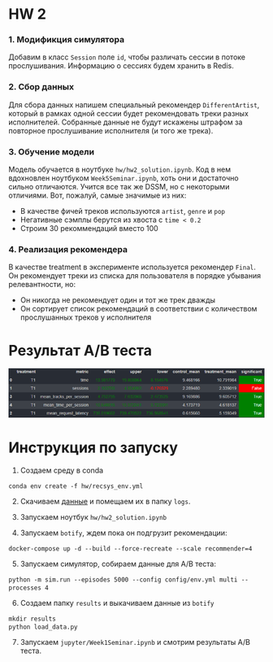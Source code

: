 # HW 2

### 1. Модификция симулятора
Добавим в класс `Session` поле `id`, чтобы различать сессии в потоке прослушивания. Информацию о сессиях будем хранить в Redis.

### 2. Сбор данных
Для сбора данных напишем специальный рекомендер `DifferentArtist`, который в рамках одной сессии будет рекомендовать треки разных исполнителей. Собранные данные не будут искажены штрафом за повторное прослушивание исполнителя (и того же трека).

### 3. Обучение модели
Модель обучается в ноутбуке `hw/hw2_solution.ipynb`. Код в нем вдохновлен ноутбуком `Week5Seminar.ipynb`, хоть они и достаточно сильно отличаются. Учится все так же DSSM, но с некоторыми отличиями. Вот, пожалуй, самые значимые из них:
* В качестве фичей треков используются `artist`, `genre` и `pop`
* Негативные сэмплы берутся из хвоста с `time < 0.2`
* Строим 30 рекоммендаций вместо 100

### 4. Реализация рекомендера
В качестве treatment в эксперименте используется рекомендер `Final`. Он рекомендует треки из списка для пользователя в порядке убывания релевантности, но:
* Он никогда не рекомендует один и тот же трек дважды
* Он сортирует список рекомендаций в соответствии с количеством прослушанных треков у исполнителя


# Результат A/B теста
![AB_proof.png](AB_proof.png)

# Инструкция по запуску

1. Создаем среду в conda
```
conda env create -f hw/recsys_env.yml
```

2. Скачиваем [данные](https://drive.google.com/file/d/1IX8omN_xj24ZbJap1-Jflml_9h-67LlD/view?usp=sharing) и помещаем их в папку `logs`.

3. Запускаем ноутбук `hw/hw2_solution.ipynb`

4. Запускаем `botify`, ждем пока он подгрузит рекомендации:
```
docker-compose up -d --build --force-recreate --scale recommender=4
```

5. Запускаем симулятор, собираем данные для A/B теста:
```
python -m sim.run --episodes 5000 --config config/env.yml multi --processes 4
```

6. Создаем папку `results` и выкачиваем данные из `botify`
```
mkdir results
python load_data.py
```

7. Запускаем `jupyter/Week1Seminar.ipynb` и смотрим результаты A/B теста.

